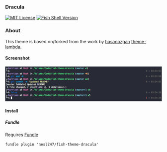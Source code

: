 ### Dracula

[![MIT License](https://img.shields.io/badge/license-MIT-007EC7.svg?style=flat-square)](/LICENSE)
[![Fish Shell Version](https://img.shields.io/badge/fish-v2.2.0-007EC7.svg?style=flat-square)](http://fishshell.com)

### About
This theme is based on/forked from the work by [hasanozgan](https://github.com/hasanozgan) [theme-lambda](https://github.com/hasanozgan/theme-lambda).

#### Screenshot

<p align="center">
<img src="https://raw.githubusercontent.com/nesl247/fish-theme-dracula/master/screenshot.png">
</p>

#### Install

##### Fundle
Requires [Fundle](https://github.com/tuvistavie/fundle)

```fish
fundle plugin 'nesl247/fish-theme-dracula'
```
